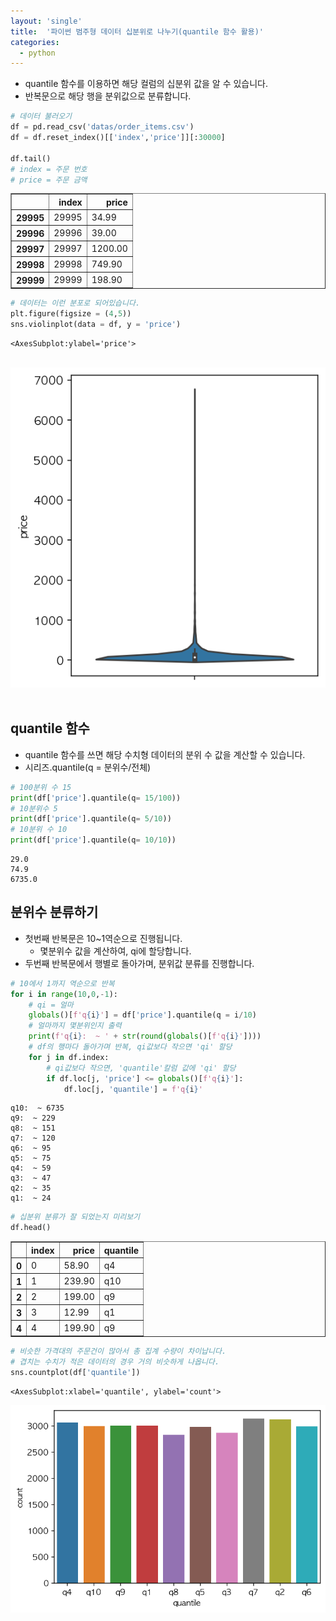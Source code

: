 ```yaml
---
layout: 'single'
title:  '파이썬 범주형 데이터 십분위로 나누기(quantile 함수 활용)'
categories:
  - python
---
```



- quantile 함수를 이용하면 해당 컬럼의 십분위 값을 알 수 있습니다.
- 반복문으로 해당 행을 분위값으로 분류합니다.


```python
# 데이터 불러오기
df = pd.read_csv('datas/order_items.csv')
df = df.reset_index()[['index','price']][:30000]

df.tail()
# index = 주문 번호
# price = 주문 금액
```




<div>
<style scoped>
    .dataframe tbody tr th:only-of-type {
        vertical-align: middle;
    }

    .dataframe tbody tr th {
        vertical-align: top;
    }
    
    .dataframe thead th {
        text-align: right;
    }
</style>
<table border="1" class="dataframe">
  <thead>
    <tr style="text-align: right;">
      <th></th>
      <th>index</th>
      <th>price</th>
    </tr>
  </thead>
  <tbody>
    <tr>
      <th>29995</th>
      <td>29995</td>
      <td>34.99</td>
    </tr>
    <tr>
      <th>29996</th>
      <td>29996</td>
      <td>39.00</td>
    </tr>
    <tr>
      <th>29997</th>
      <td>29997</td>
      <td>1200.00</td>
    </tr>
    <tr>
      <th>29998</th>
      <td>29998</td>
      <td>749.90</td>
    </tr>
    <tr>
      <th>29999</th>
      <td>29999</td>
      <td>198.90</td>
    </tr>
  </tbody>
</table>
</div>




```python
# 데이터는 이런 분포로 되어있습니다.
plt.figure(figsize = (4,5))
sns.violinplot(data = df, y = 'price')
```




    <AxesSubplot:ylabel='price'>




​    
![png](images/output_3_1.png)
​    


## quantile 함수
- quantile 함수를 쓰면 해당 수치형 데이터의 분위 수 값을 계산할 수 있습니다.
- 시리즈.quantile(q = 분위수/전체)


```python
# 100분위 수 15
print(df['price'].quantile(q= 15/100))
# 10분위수 5
print(df['price'].quantile(q= 5/10))
# 10분위 수 10
print(df['price'].quantile(q= 10/10))

```

    29.0
    74.9
    6735.0


## 분위수 분류하기
- 첫번째 반복문은 10~1역순으로 진행됩니다.
    - 몇분위수 값을 계산하여, qi에 할당합니다.
- 두번째 반복문에서 행별로 돌아가며, 분위값 분류를 진행합니다.


```python
# 10에서 1까지 역순으로 반복
for i in range(10,0,-1):
    # qi = 얼마
    globals()[f'q{i}'] = df['price'].quantile(q = i/10)
    # 얼마까지 몇분위인지 출력
    print(f'q{i}:  ~ ' + str(round(globals()[f'q{i}'])))
    # df의 행마다 돌아가며 반복, qi값보다 작으면 'qi' 할당
    for j in df.index:
        # qi값보다 작으면, 'quantile'칼럼 값에 'qi' 할당
        if df.loc[j, 'price'] <= globals()[f'q{i}']:
            df.loc[j, 'quantile'] = f'q{i}'
```

    q10:  ~ 6735
    q9:  ~ 229
    q8:  ~ 151
    q7:  ~ 120
    q6:  ~ 95
    q5:  ~ 75
    q4:  ~ 59
    q3:  ~ 47
    q2:  ~ 35
    q1:  ~ 24



```python
# 십분위 분류가 잘 되었는지 미리보기
df.head()
```




<div>
<style scoped>
    .dataframe tbody tr th:only-of-type {
        vertical-align: middle;
    }

    .dataframe tbody tr th {
        vertical-align: top;
    }
    
    .dataframe thead th {
        text-align: right;
    }
</style>
<table border="1" class="dataframe">
  <thead>
    <tr style="text-align: right;">
      <th></th>
      <th>index</th>
      <th>price</th>
      <th>quantile</th>
    </tr>
  </thead>
  <tbody>
    <tr>
      <th>0</th>
      <td>0</td>
      <td>58.90</td>
      <td>q4</td>
    </tr>
    <tr>
      <th>1</th>
      <td>1</td>
      <td>239.90</td>
      <td>q10</td>
    </tr>
    <tr>
      <th>2</th>
      <td>2</td>
      <td>199.00</td>
      <td>q9</td>
    </tr>
    <tr>
      <th>3</th>
      <td>3</td>
      <td>12.99</td>
      <td>q1</td>
    </tr>
    <tr>
      <th>4</th>
      <td>4</td>
      <td>199.90</td>
      <td>q9</td>
    </tr>
  </tbody>
</table>
</div>




```python
# 비슷한 가격대의 주문건이 많아서 총 집계 수량이 차이납니다.
# 겹치는 수치가 적은 데이터의 경우 거의 비슷하게 나옵니다.
sns.countplot(df['quantile'])
```




    <AxesSubplot:xlabel='quantile', ylabel='count'>




![png](images/output_9_1.png)
    

